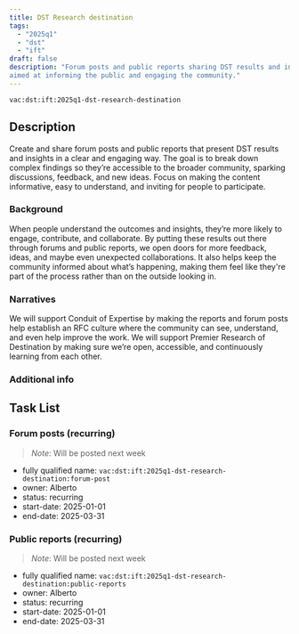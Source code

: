 ```yaml
---
title: DST Research destination
tags:
  - "2025q1"
  - "dst"
  - "ift"
draft: false
description: "Forum posts and public reports sharing DST results and insights,
aimed at informing the public and engaging the community."
---
```


`vac:dst:ift:2025q1-dst-research-destination`


## Description
Create and share forum posts and public reports 
that present DST results and insights in a clear and engaging way. 
The goal is to break down complex findings 
so they’re accessible to the broader community, 
sparking discussions, feedback, and new ideas. 
Focus on making the content informative, 
easy to understand, and inviting for people to participate.

### Background
When people understand the outcomes and insights,
they’re more likely to engage, contribute, and collaborate.
By putting these results out there through forums and public reports,
we open doors for more feedback, ideas, and maybe even unexpected collaborations.
It also helps keep the community informed about what’s happening,
making them feel like they're part of the process 
rather than on the outside looking in.

### Narratives
We will support Conduit of Expertise by making the reports
and forum posts help establish an RFC culture
where the community can see, understand, and even help improve the work.
We will support Premier Research of Destination 
by making sure we’re open, accessible, and continuously learning from each other.

### Additional info

## Task List

### Forum posts (recurring)
> *Note*: Will be posted next week

* fully qualified name: `vac:dst:ift:2025q1-dst-research-destination:forum-post`
* owner: Alberto
* status: recurring
* start-date: 2025-01-01
* end-date: 2025-03-31

### Public reports (recurring)
> *Note*: Will be posted next week

* fully qualified name: `vac:dst:ift:2025q1-dst-research-destination:public-reports`
* owner: Alberto
* status: recurring
* start-date: 2025-01-01
* end-date: 2025-03-31
